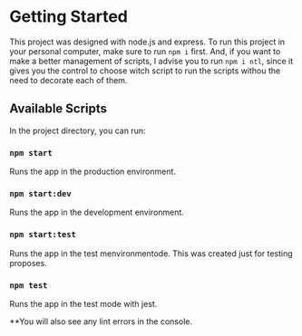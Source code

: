 # Getting Started

This project was designed with node.js and express. To run this project in your personal computer, make sure to run `npm i` first. And, if you want to make a better management of scripts, I advise you to run `npm i ntl`, since it gives you the control to choose witch script to run the scripts withou the need to decorate each of them.

## Available Scripts

In the project directory, you can run:

### `npm start`

Runs the app in the production environment.

### `npm start:dev`

Runs the app in the development environment.

### `npm start:test`

Runs the app in the test menvironmentode. This was created just for testing proposes.

### `npm test`

Runs the app in the test mode with jest.

**You will also see any lint errors in the console.
